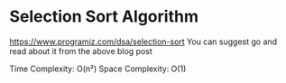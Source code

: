 # Selection Sort Algorithm
https://www.programiz.com/dsa/selection-sort
You can suggest go and read about it from the above blog post

Time Complexity: O(n²)
Space Complexity: O(1)
